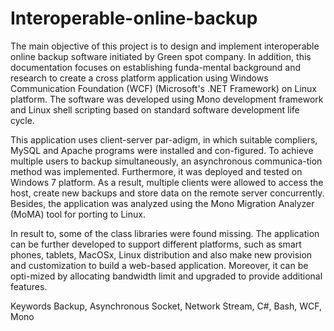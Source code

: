 # Interoperable-online-backup

The main objective of this project is to design and implement interoperable online backup software initiated by Green spot company. 
In addition, this documentation focuses on establishing funda-mental background and research to create a cross platform application using Windows Communication Foundation (WCF) (Microsoft's .NET Framework) on Linux platform. The software was developed using Mono development framework and Linux shell scripting based on standard software development life cycle.

This application uses client-server par-adigm, in which suitable compliers, MySQL and Apache programs were installed and con-figured. To achieve multiple users to backup simultaneously, an asynchronous communica-tion method was implemented. Furthermore, it was deployed and tested on Windows 7 platform. As a result, multiple clients were allowed to access the host, create new backups and store data on the remote server concurrently. Besides, the application was analyzed using the Mono Migration Analyzer (MoMA) tool for porting to Linux. 

In result to, some of the class libraries were found missing. The application can be further developed to support different platforms, such as smart phones, tablets, MacOSx, Linux distribution and also make new provision and customization to build a web-based application. Moreover, it can be opti-mized by allocating bandwidth limit and upgraded to provide additional features. 

Keywords Backup, Asynchronous Socket, Network Stream, C#, Bash, WCF, Mono
